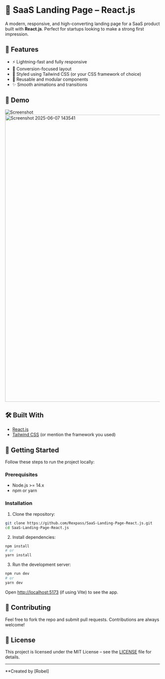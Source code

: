 
# 🚀 SaaS Landing Page – React.js

A modern, responsive, and high-converting landing page for a SaaS product built with **React.js**. Perfect for startups looking to make a strong first impression.

## 🌟 Features

- ⚡ Lightning-fast and fully responsive
- 🎯 Conversion-focused layout
- 💅 Styled using Tailwind CSS (or your CSS framework of choice)
- 🧩 Reusable and modular components
- ✨ Smooth animations and transitions

## 📸 Demo
![Screenshot](./screenshot.png)  
<img width="934" alt="Screenshot 2025-06-07 143541" src="https://github.com/user-attachments/assets/4706608b-aa77-4ae6-970c-a83e589505f5" />


## 🛠️ Built With

- [React.js](https://reactjs.org/)
- [Tailwind CSS](https://tailwindcss.com/) (or mention the framework you used)

## 🚀 Getting Started

Follow these steps to run the project locally:

### Prerequisites

* Node.js >= 14.x
* npm or yarn

### Installation

1. Clone the repository:

```bash
git clone https://github.com/Rexpass/SaaS-Landing-Page-React.js.git
cd SaaS-Landing-Page-React.js
```

2. Install dependencies:

```bash
npm install
# or
yarn install
```

3. Run the development server:

```bash
npm run dev
# or
yarn dev
```

Open [http://localhost:5173](http://localhost:5173) (if using Vite) to see the app.

## 🧠 Contributing

Feel free to fork the repo and submit pull requests. Contributions are always welcome!

## 📄 License

This project is licensed under the MIT License – see the [LICENSE](./LICENSE) file for details.

---

**Created by [Robel]
